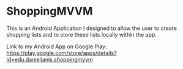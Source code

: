 # ShoppingMVVM
This is an Android Application I designed to allow the user to create shopping lists and to store these lists locally within the app.

Link to my Android App on Google Play:
https://play.google.com/store/apps/details?id=edu.danieljanis.shoppingmvvm
